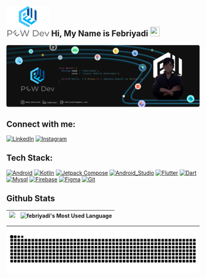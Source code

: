 ## ![Frame 3](https://github.com/pebbDev/pebbDev/blob/main/myLogo.png) Hi, My Name is Febriyadi [<img src="https://media.giphy.com/media/hvRJCLFzcasrR4ia7z/giphy.gif" width="25px" height="25px">](https://fachridantm.github.io/)

![Banner](https://github.com/pebbDev/pebbDev/blob/main/Banner%20(1).png)

## Connect with me:
[![LinkedIn](https://img.shields.io/badge/LinkedIn-FEBRIYADI-0077B5?style=for-the-badge&logo=linkedin&logoColor=white&labelColor=101010)](www.linkedin.com/in/febriyadi-)
[![Instagram](https://img.shields.io/badge/Instagram-@mhmd_febriyadi-E4405F?style=for-the-badge&logo=instagram&logoColor=white&labelColor=101010)](https://instagram.com/mhmd_febriyadi)

## Tech Stack:
[![Android](https://img.shields.io/badge/Android-3DDC84?style=for-the-badge&logo=android&logoColor=white&labelColor=101010)]()
[![Kotlin](https://img.shields.io/badge/Kotlin-F58612?style=for-the-badge&logo=kotlin&logoColor=white&labelColor=101010)]()
[![Jetpack Compose](https://img.shields.io/badge/Compose-083042?style=for-the-badge&logo=jetpack-compose&logoColor=white&labelColor=101010)]()
[![Android_Studio](https://img.shields.io/badge/Android_Studio-4285F5?style=for-the-badge&logo=android-studio&logoColor=white&labelColor=101010)]()
[![Flutter](https://img.shields.io/badge/Flutter-47C5FB?style=for-the-badge&logo=Flutter&logoColor=white&labelColor=101010)]()
[![Dart](https://img.shields.io/badge/Dart-00C4B3?style=for-the-badge&logo=Dart&logoColor=white&labelColor=101010)]()
[![Mysql](https://img.shields.io/badge/Mysql-00618A?style=for-the-badge&logo=Mysql&logoColor=white&labelColor=101010)]()
[![Firebase](https://img.shields.io/badge/Firebase-FFA000?style=for-the-badge&logo=firebase&logoColor=white&labelColor=101010)]()
[![Figma](https://img.shields.io/badge/Figma-FF7262?style=for-the-badge&logo=figma&logoColor=white&labelColor=101010)]()
[![Git](https://img.shields.io/badge/Git-F05033?style=for-the-badge&logo=git&logoColor=white&labelColor=101010)]()

## Github Stats
<img width="640px" src="https://github-readme-streak-stats.herokuapp.com/?user=pebbDev&hide_border=true&theme=radical"> |<img align="center" width="295px" src="https://github-readme-stats-eight-theta.vercel.app/api/top-langs/?username=pebbDev&langs_count=8&layout=compact&hide_border=true&theme=radical" alt="febriyadi's Most Used Language"> 
| ------------- | ------------- |  

---
<img align="center" src="https://github.com/fachridantm/fachridantm/blob/output/github-contribution-grid-snake-dark.svg" alt="Snake">
